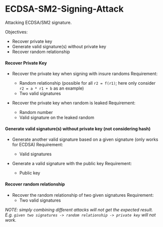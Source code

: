 # ECDSA-SM2-Signing-Attack

Attacking ECDSA/SM2 signature.

Objectives:

* Recover private key
* Generate valid signature(s) without private key
* Recover random relationship

#### Recover Private Key

* Recover the private key when signing with insure randoms
  Requirement:
  * Random relationship (possible for all `r2 = f(r1)`; here only consider `r2 = a * r1 + b` as an example)
  * Two valid signatures

* Recover the private key when random is leaked
  Requirement:
  * Random number
  * Valid signature on the leaked random

#### Generate valid signature(s) without private key (not considering hash)

* Generate another valid signature based on a given signature (only works for ECDSA)
  Requirement:
  * Valid signatures

* Generate a valid signature with the public key
  Requirement:
  * Public key
  
#### Recover random relationship
* Recover the random relationship of two given signatures
  Requirement:
  * Two valid signatures
  
  
_NOTE: simply combining different attacks will not get the expected result. E.g. `given two signatures -> random relationship -> private key` will not work._ 